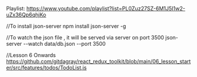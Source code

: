 Playlist:
https://www.youtube.com/playlist?list=PL0Zuz27SZ-6M1J5I1w2-uZx36Qp6qhjKo

//To install json-server
npm install json-server -g

//To watch the json file , it will be served via server on port 3500
json-server --watch data/db.json --port 3500

//Lesson 6 Onwards 
https://github.com/gitdagray/react_redux_toolkit/blob/main/06_lesson_starter/src/features/todos/TodoList.js
